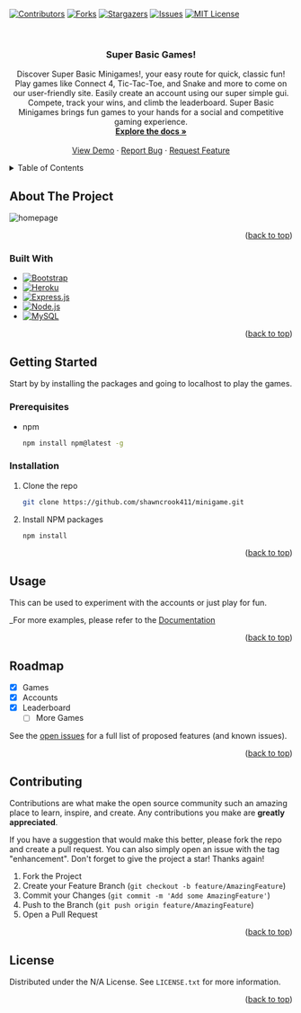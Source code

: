 <a name="readme-top"></a>

[![Contributors][contributors-shield]][contributors-url]
[![Forks][forks-shield]][forks-url]
[![Stargazers][stars-shield]][stars-url]
[![Issues][issues-shield]][issues-url]
[![MIT License][license-shield]][license-url]



<!-- PROJECT LOGO -->
<br />
<div align="center">
  <a href="https://github.com/shawncrook411/minigame">
  </a>

<h3 align="center">Super Basic Games!</h3>

  <p align="center">
    Discover Super Basic Minigames!, your easy route for quick, classic fun! Play games like Connect 4, Tic-Tac-Toe, and Snake and more to come on our user-friendly site. Easily create an account using our super simple gui. Compete, track your wins, and climb the leaderboard. Super Basic Minigames brings fun games to your hands for a social and competitive gaming experience. 
    <br />
    <a href="https://github.com/shawncrook411/minigame"><strong>Explore the docs »</strong></a>
    <br />
    <br />
    <a href="https://github.com/shawncrook411/minigame">View Demo</a>
    ·
    <a href="https://github.com/shawncrook411/minigame/issues">Report Bug</a>
    ·
    <a href="https://github.com/shawncrook411/minigame/issues">Request Feature</a>
  </p>
</div>



<!-- TABLE OF CONTENTS -->
<details>
  <summary>Table of Contents</summary>
  <ol>
    <li>
      <a href="#about-the-project">About The Project</a>
      <ul>
        <li><a href="#built-with">Built With</a></li>
      </ul>
    </li>
    <li>
      <a href="#getting-started">Getting Started</a>
      <ul>
        <li><a href="#prerequisites">Prerequisites</a></li>
        <li><a href="#installation">Installation</a></li>
      </ul>
    </li>
    <li><a href="#usage">Usage</a></li>
    <li><a href="#roadmap">Roadmap</a></li>
    <li><a href="#contributing">Contributing</a></li>
    <li><a href="#license">License</a></li>
  </ol>
</details>



<!-- ABOUT THE PROJECT -->
## About The Project

![homepage](https://github.com/shawncrook411/minigame/assets/120769113/d332dc6c-6f91-4809-ad90-2632d692005f)



<p align="right">(<a href="#readme-top">back to top</a>)</p>



### Built With


* [![Bootstrap][Bootstrap.com]][Bootstrap-url]
* [![Heroku][Heroku.com]][Heroku-url]
* [![Express.js][Express.js.com]][Express.js-url]
* [![Node.js][Node.js.com]][Node.js-url]
* [![MySQL][MySQL.com]][MySQL-url]


<p align="right">(<a href="#readme-top">back to top</a>)</p>



<!-- GETTING STARTED -->
## Getting Started

Start by by installing the packages and going to localhost to play the games.

### Prerequisites

* npm
  ```sh
  npm install npm@latest -g
  ```

### Installation

1. Clone the repo
   ```sh
   git clone https://github.com/shawncrook411/minigame.git
   ```
2. Install NPM packages
   ```sh
   npm install
   ```

<p align="right">(<a href="#readme-top">back to top</a>)</p>



<!-- USAGE EXAMPLES -->
## Usage

This can be used to experiment with the accounts or just play for fun.

_For more examples, please refer to the [Documentation](https://github.com/shawncrook411/minigame/)

<p align="right">(<a href="#readme-top">back to top</a>)</p>



<!-- ROADMAP -->
## Roadmap

- [x] Games
- [x] Accounts
- [x] Leaderboard
    - [ ] More Games

See the [open issues](https://github.com/shawncrook411/minigame/issues) for a full list of proposed features (and known issues).

<p align="right">(<a href="#readme-top">back to top</a>)</p>



<!-- CONTRIBUTING -->
## Contributing

Contributions are what make the open source community such an amazing place to learn, inspire, and create. Any contributions you make are **greatly appreciated**.

If you have a suggestion that would make this better, please fork the repo and create a pull request. You can also simply open an issue with the tag "enhancement".
Don't forget to give the project a star! Thanks again!

1. Fork the Project
2. Create your Feature Branch (`git checkout -b feature/AmazingFeature`)
3. Commit your Changes (`git commit -m 'Add some AmazingFeature'`)
4. Push to the Branch (`git push origin feature/AmazingFeature`)
5. Open a Pull Request

<p align="right">(<a href="#readme-top">back to top</a>)</p>



<!-- LICENSE -->
## License

Distributed under the N/A License. See `LICENSE.txt` for more information.

<p align="right">(<a href="#readme-top">back to top</a>)</p>





<!-- MARKDOWN LINKS & IMAGES -->
<!-- https://www.markdownguide.org/basic-syntax/#reference-style-links -->
[contributors-shield]: https://img.shields.io/github/contributors/shawncrook411/minigame.svg?style=for-the-badge
[contributors-url]: https://github.com/shawncrook411/minigame/graphs/contributors
[forks-shield]: https://img.shields.io/github/forks/shawncrook411/minigame.svg?style=for-the-badge
[forks-url]: https://github.com/shawncrook411/minigame/network/members
[stars-shield]: https://img.shields.io/github/stars/shawncrook411/minigame.svg?style=for-the-badge
[stars-url]: https://github.com/shawncrook411/minigame/stargazers
[issues-shield]: https://img.shields.io/github/issues/shawncrook411/minigame.svg?style=for-the-badge
[issues-url]: https://github.com/shawncrook411/minigame/issues
[license-shield]: https://img.shields.io/github/license/shawncrook411/minigame.svg?style=for-the-badge
[license-url]: https://github.com/shawncrook411/minigame/blob/master/LICENSE.txt

[product-screenshot]: public/assets/snake.PNG

[Bootstrap.com]: https://img.shields.io/badge/Bootstrap-563D7C?style=for-the-badge&logo=bootstrap&logoColor=white
[Bootstrap-url]: https://getbootstrap.com

[MySQL.com]: https://img.shields.io/badge/mysql-%2300f.svg?style=for-the-badge&logo=mysql&logoColor=white
[MySQL-url]: https://mysql.com 
[Express.js.com]: https://img.shields.io/badge/express.js-%23404d59.svg?style=for-the-badge&logo=express&logoColor=%2361DAFB
[Express.js-url]: https://expressjs.com
[Node.JS.com]: https://img.shields.io/badge/node.js-6DA55F?style=for-the-badge&logo=node.js&logoColor=white
[Node.JS-url]: https://nodejs.com
[Heroku.com]: https://img.shields.io/badge/heroku-%23430098.svg?style=for-the-badge&logo=heroku&logoColor=white
[Heroku-url]: https://heroku.com
